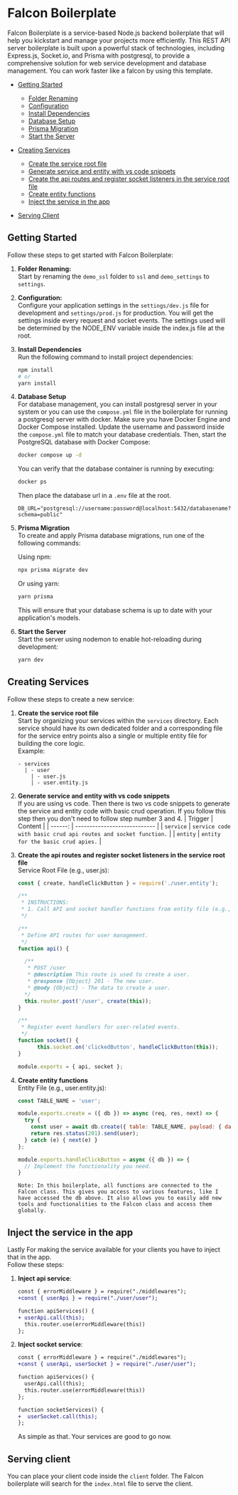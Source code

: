 # Falcon Boilerplate

Falcon Boilerplate is a service-based Node.js backend boilerplate that will help you kickstart and manage your projects more efficiently. This REST API server boilerplate is built upon a powerful stack of technologies, including Express.js, Socket.io, and Prisma with postgresql, to provide a comprehensive solution for web service development and database management. You can work faster like a falcon by using this template.

- [Getting Started](#getting-started)
  - [Folder Renaming](#folder-renaming)
  - [Configuration](#configuration)
  - [Install Dependencies](#install-dependencies)
  - [Database Setup](#database-setup)
  - [Prisma Migration](#prisma-migration)
  - [Start the Server](#start-the-server)

- [Creating Services](#creating-services)
  - [Create the service root file](#create-the-service-root-file)
  - [Generate service and entity with vs code snippets](#generate-service-and-entity-with-vs-code-snippets)
  - [Create the api routes and register socket listeners in the service root file](#create-the-api-routes-and-register-socket-listeners-in-the-service-root-file)
  - [Create entity functions](#create-entity-functions)
  - [Inject the service in the app](#inject-the-service-in-the-app)

- [Serving Client](#serving-client)


## Getting Started

Follow these steps to get started with Falcon Boilerplate:


1. <a id="folder-renaming">**Folder Renaming:**</a> <br> Start by renaming the `demo_ssl` folder to `ssl` and `demo_settings` to `settings`.

1. <a id="configuration">**Configuration:**</a> <br> Configure your application settings in the `settings/dev.js` file for development and `settings/prod.js` for production. You will get the settings inside every request and socket events. The settings used will be determined by the NODE_ENV variable inside the index.js file at the root.

1. <a id="install-dependencies">**Install Dependencies**</a> <br> Run the following command to install project dependencies:

    ```bash
    npm install
    # or
    yarn install
    ```

1. <a id="database-setup">**Database Setup**</a> <br> For database management, you can install postgresql server in your system or you can use the `compose.yml` file in the boilerplate for running a postgresql server with docker. Make sure you have Docker Engine and Docker Compose installed. Update the username and password inside the `compose.yml` file to match your database credentials. Then, start the PostgreSQL database with Docker Compose:

    ```bash
    docker compose up -d
    ```

    You can verify that the database container is running by executing:

    ```bash
    docker ps
    ```
    Then place the database url in a `.env` file at the root.
    ```env
    DB_URL="postgresql://username:password@localhost:5432/databasename?schema=public"
    ```

1. <a id="prisma-migration">**Prisma Migration**</a> <br> To create and apply Prisma database migrations, run one of the following commands:

    Using npm:

    ```bash
    npx prisma migrate dev
    ```

    Or using yarn:

    ```bash
    yarn prisma
    ```

    This will ensure that your database schema is up to date with your application's models.

1. <a id="start-the-server">**Start the Server**</a> <br> Start the server using nodemon to enable hot-reloading during development:

    ```bash
    yarn dev
    ```

## Creating Services
Follow these steps to create a new service:

1. <a id="create-the-service-root-file">**Create the service root file**</a> <br> Start by organizing your services within the `services` directory. Each service should have its own dedicated folder and a corresponding file for the service entry points also a single or multiple entity file for building the core logic.<br>
Example:
    ```plaintext
    - services
      | - user
        | - user.js
        | - user.entity.js
    ```

1. <a id="generate-service-and-entity-with-vs-code-snippets">**Generate service and entity with vs code snippets**</a> <br> If you are using vs code. Then there is two vs code snippets to generate the service and entity code with basic crud operation. If you follow this step then you don't need to follow step number 3 and 4.
    | Trigger | Content                      |
    | ------: | ---------------------------- |
    |   `service` | `service code with basic crud api routes and socket function.` |
    |   `entity` | `entity for the basic crud apies.`  |


1. <a id="create-the-api-routes-and-register-socket-listeners-in-the-service-root-file">**Create the api routes and register socket listeners in the service root file**</a> <br>
Service Root File (e.g., user.js):
    ```javascript
    const { create, handleClickButton } = require('./user.entity');

    /**
     * INSTRUCTIONS:
     * 1. Call API and socket handler functions from entity file (e.g., user.entity.js).
     */

    /**
     * Define API routes for user management.
     */
    function api() {

      /**
       * POST /user
       * @description This route is used to create a user.
       * @response {Object} 201 - The new user.
       * @body {Object} - The data to create a user.
      */
      this.router.post('/user', create(this));
    }

    /**
     * Register event handlers for user-related events.
     */
    function socket() {
          this.socket.on('clickedButton', handleClickButton(this));
    }

    module.exports = { api, socket };
    ```

1. <a id="create-entity-functions">**Create entity functions**</a> <br>
Entity File (e.g., user.entity.js):
    ```javascript
    const TABLE_NAME = 'user';

    module.exports.create = ({ db }) => async (req, res, next) => {
      try {
        const user = await db.create({ table: TABLE_NAME, payload: { data: req.body } });
        return res.status(201).send(user);
      } catch (e) { next(e) }
    };

    module.exports.handleClickButton = async ({ db }) => {
      // Implement the functionality you need.
    }
    ```
    `Note: In this boilerplate, all functions are connected to the Falcon class. This gives you access to various features, like I have accessed the db above. It also allows you to easily add new tools and functionalities to the Falcon class and access them globally.`

## Inject the service in the app
Lastly For making the service available for your clients you have to inject that in the app.<br>
Follow these steps:

1. **Inject api service**: <br>
    ```diff
    const { errorMiddleware } = require("./middlewares");
    +const { userApi } = require("./user/user");

    function apiServices() {
    + userApi.call(this);
      this.router.use(errorMiddleware(this))
    };
    ```

2. **Inject socket service**: <br>
    ```diff
    const { errorMiddleware } = require("./middlewares");
    +const { userApi, userSocket } = require("./user/user");

    function apiServices() {
      userApi.call(this);
      this.router.use(errorMiddleware(this))
    };

    function socketServices() {
    +  userSocket.call(this);
    };
    ```
    As simple as that. Your services are good to go now.

## Serving client
You can place your client code inside the `client` folder. The Falcon boilerplate will search for the `index.html` file to serve the client.